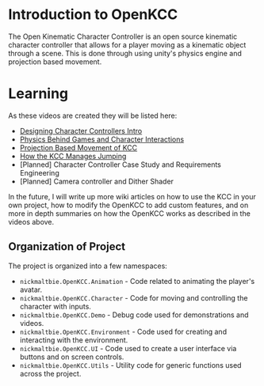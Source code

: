 # Introduction to OpenKCC

The Open Kinematic Character Controller is an open source kinematic character controller that allows for a player moving
as a kinematic object through a scene. This is done through using unity's physics engine and projection based movement.

# Learning

As these videos are created they will be listed here:
* [Designing Character Controllers Intro](https://youtu.be/Hv4CQMCxSWE)
* [Physics Behind Games and Character Interactions](https://youtu.be/rzD-Lm8pOX0)
* [Projection Based Movement of KCC](https://youtu.be/s-99Z_W8bcQ)
* [How the KCC Manages Jumping](https://youtu.be/CGsDdBZa5EM)
* \[Planned\] Character Controller Case Study and Requirements Engineering
* \[Planned\] Camera controller and Dither Shader

In the future, I will write up more wiki articles on how to use the KCC in your own project, how to modify the OpenKCC
to add custom features, and on more in depth summaries on how the OpenKCC works as described in the videos above.

## Organization of Project

The project is organized into a few namespaces:
* `nickmaltbie.OpenKCC.Animation` - Code related to animating the player's avatar. 
* `nickmaltbie.OpenKCC.Character` - Code for moving and controlling the character with inputs. 
* `nickmaltbie.OpenKCC.Demo` - Debug code used for demonstrations and videos. 
* `nickmaltbie.OpenKCC.Environment` - Code used for creating and interacting with the environment.
* `nickmaltbie.OpenKCC.UI` - Code used to create a user interface via buttons and on screen controls. 
* `nickmaltbie.OpenKCC.Utils` - Utility code for generic functions used across the project.
